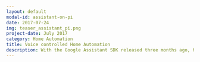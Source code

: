 ```yaml
---
layout: default
modal-id: assistant-on-pi
date: 2017-07-24
img: teaser_assistant_pi.png
project-date: July 2017
category: Home Automation
title: Voice controlled Home Automation
description: With the Google Assistant SDK released three months ago, home projects have received a great skill set. In this project the Google Assistant is implemented on a Raspberry Pi to later control switchable devices such as fans, lights, computers using voice commands. [&nbsp;<a href="/home%20automation/assistant-on-pi/">Read&nbsp;More...</a>&nbsp;]
---
```

